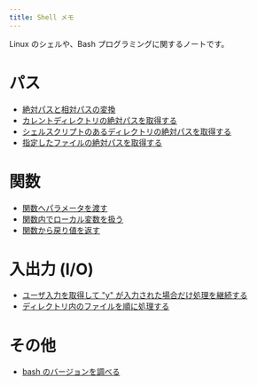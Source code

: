 ```yaml
---
title: Shell メモ
---
```


Linux のシェルや、Bash プログラミングに関するノートです。

パス
====
* [絶対パスと相対パスの変換](absolute-path-to-relative-path.html)
* [カレントディレクトリの絶対パスを取得する](absolute-path-of-current-dir.html)
* [シェルスクリプトのあるディレクトリの絶対パスを取得する](absolute-path-of-script-dir.html)
* [指定したファイルの絶対パスを取得する](absolute-path-of-file.html)

関数
====
* [関数へパラメータを渡す](pass-params-to-function.html)
* [関数内でローカル変数を扱う](local-var-in-function.html)
* [関数から戻り値を返す](return-value-from-function.html)

入出力 (I/O)
====
* [ユーザ入力を取得して "y" が入力された場合だけ処理を継続する](obtain-user-input.html)
* [ディレクトリ内のファイルを順に処理する](process-all-files.html)

その他
====
* [bash のバージョンを調べる](bash-version.html)


